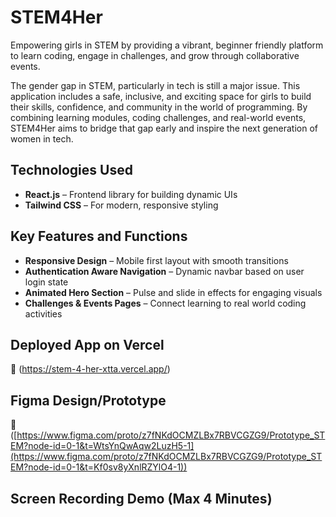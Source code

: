 # STEM4Her

Empowering girls in STEM by providing a vibrant, beginner friendly platform to learn coding, engage in challenges, and grow through collaborative events.

The gender gap in STEM, particularly in tech is still a major issue. This application includes a  safe, inclusive, and exciting space for girls to build their skills, confidence, and community in the world of programming. By combining learning modules, coding challenges, and real-world events, STEM4Her aims to bridge that gap early and inspire the next generation of women in tech.

## Technologies Used

- **React.js** – Frontend library for building dynamic UIs  
- **Tailwind CSS** – For modern, responsive styling  


## Key Features and Functions

- **Responsive Design** – Mobile first layout with smooth transitions
- **Authentication Aware Navigation** – Dynamic navbar based on user login state
- **Animated Hero Section** – Pulse and slide in effects for engaging visuals
- **Challenges & Events Pages** – Connect learning to real world coding activities


## Deployed App on Vercel

🔗 (https://stem-4-her-xtta.vercel.app/)

## Figma Design/Prototype

🔗 ([https://www.figma.com/proto/z7fNKdOCMZLBx7RBVCGZG9/Prototype_STEM?node-id=0-1&t=WtsYnQwAqw2LuzH5-1](https://www.figma.com/proto/z7fNKdOCMZLBx7RBVCGZG9/Prototype_STEM?node-id=0-1&t=Kf0sv8yXnlRZYlO4-1))


##  Screen Recording Demo (Max 4 Minutes)


